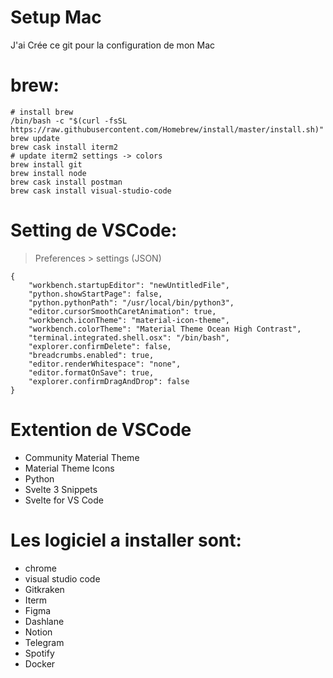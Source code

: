 # Setup Mac

J'ai Crée ce git pour la configuration de mon Mac

# brew:

````
# install brew
/bin/bash -c "$(curl -fsSL https://raw.githubusercontent.com/Homebrew/install/master/install.sh)"
brew update
brew cask install iterm2
# update iterm2 settings -> colors
brew install git
brew install node
brew cask install postman
brew cask install visual-studio-code
````

# Setting de VSCode:
> Preferences > settings (JSON)

```
{
    "workbench.startupEditor": "newUntitledFile",
    "python.showStartPage": false,
    "python.pythonPath": "/usr/local/bin/python3",
    "editor.cursorSmoothCaretAnimation": true,
    "workbench.iconTheme": "material-icon-theme",
    "workbench.colorTheme": "Material Theme Ocean High Contrast",
    "terminal.integrated.shell.osx": "/bin/bash",
    "explorer.confirmDelete": false,
    "breadcrumbs.enabled": true,
    "editor.renderWhitespace": "none",
    "editor.formatOnSave": true,
    "explorer.confirmDragAndDrop": false
}
```

# Extention de VSCode

- Community Material Theme
- Material Theme Icons
- Python
- Svelte 3 Snippets
- Svelte for VS Code


# Les logiciel a installer sont:

- chrome
- visual studio code
- Gitkraken
- Iterm
- Figma
- Dashlane
- Notion
- Telegram
- Spotify
- Docker
